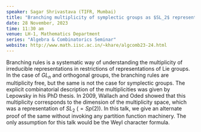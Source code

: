 ```yaml
---
speaker: Sagar Shrivastava (TIFR, Mumbai)
title: "Branching multiplicity of symplectic groups as $SL_2$ representations"
date: 28 November, 2023
time: 11:30 am
venue: LH-1, Mathematics Department
series: "Algebra & Combinatorics Seminar"
website: http://www.math.iisc.ac.in/~khare/algcomb23-24.html
---
```


Branching rules is a systematic way of understanding the multiplicity of
irreducible representations in restrictions of representations of Lie
groups. In the case of $GL_n$ and orthogonal groups, the branching rules
are multiplicity free, but the same is not the case for symplectic
groups. The explicit combinatorial description of the multiplicities was
given by Lepowsky in his PhD thesis. In 2009, Wallach and Oded showed
that this multiplicity corresponds to the dimension of the multiplicity
space, which was a representation of $SL_2$ $(=Sp(2))$. In this talk, we
give an alternate proof of the same without invoking any partition
function machinery. The only assumption for this talk would be the Weyl
character formula.
